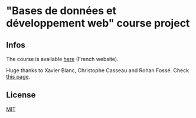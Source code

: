 # "Bases de données et développement web" course project

## Infos

The course is available [here](https://vanillacademy.com/) (French website).

Huge thanks to Xavier Blanc, Christophe Casseau and Rohan Fossé. Check [this page](https://vanillacademy.com/auteurs).

## License

[MIT](https://choosealicense.com/licenses/mit/)